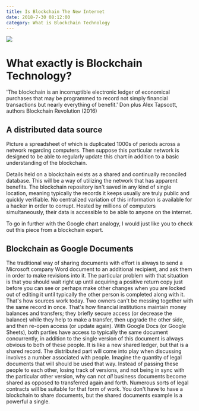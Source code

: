 ```yaml
---
title: Is Blockchain The New Internet
date: 2018-7-30 08:12:00
category: What is Blockchain Technology
---
```


![](/img/1.jpg)

# What exactly is Blockchain Technology?

'The blockchain is an incorruptible electronic ledger of economical purchases that may be programmed to record not simply financial transactions but nearly everything of benefit.'
Don plus Alex Tapscott, authors Blockchain Revolution (2016)

<!-- more -->

## A distributed data source

Picture a spreadsheet of which is duplicated 1000s of periods across a network regarding computers. Then suppose this particular network is designed to be able to regularly update this chart in addition to a basic understanding of the blockchain.

Details held on a blockchain exists as a shared and continually reconciled database. This will be a way of utilizing the network that has apparent benefits. The blockchain repository isn't saved in any kind of single location, meaning typically the records it keeps usually are truly public and quickly verifiable. No centralized variation of this information is available for a hacker in order to corrupt. Hosted by millions of computers simultaneously, their data is accessible to be able to anyone on the internet.

To go in further with the Google chart analogy, I would just like you to check out this piece from a blockchain expert.

## Blockchain as Google Documents

The traditional way of sharing documents with effort is always to send a Microsoft company Word document to an additional recipient, and ask them in order to make revisions into it. The particular problem with that situation is that you should wait right up until acquiring a positive return copy just before you can see or perhaps make other changes when you are locked out of editing it until typically the other person is completed along with it. That's how sources work today. Two owners can't be messing together with the same record in once. That's how financial institutions maintain money balances and transfers; they briefly secure access (or decrease the balance) while they help to make a transfer, then upgrade the other side, and then re-open access (or update again). With Google Docs (or Google Sheets), both parties have access to typically the same document concurrently, in addition to the single version of this document is always obvious to both of these people. It is like a new shared ledger, but that is a shared record. The distributed part will come into play when discussing involves a number associated with people. Imagine the quantity of legal documents that will should be used that way. Instead of passing these people to each other, losing track of versions, and not being in sync with the particular other version, why can not *all* business documents become shared as opposed to transferred again and forth. Numerous sorts of legal contracts will be suitable for that form of work. You don't have to have a blockchain to share documents, but the shared documents example is a powerful a single.